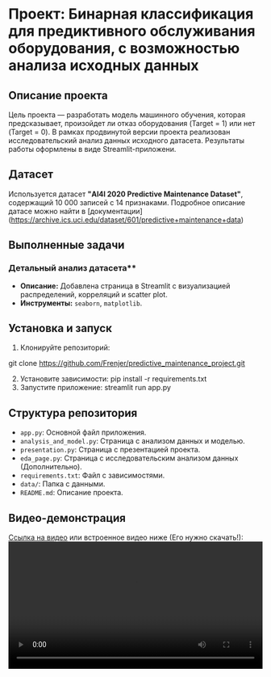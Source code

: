 # Проект: Бинарная классификация для предиктивного обслуживания оборудования, с возможностью анализа исходных данных
## Описание проекта
Цель проекта — разработать модель машинного обучения, которая
предсказывает, произойдет ли отказ оборудования (Target = 1) или нет
(Target = 0). В рамках продвинутой версии проекта реализован исследовательский
анализ данных исходного датасета. Результаты работы оформлены в виде Streamlit-приложени.
## Датасет
Используется датасет **"AI4I 2020 Predictive Maintenance Dataset"**,
содержащий 10 000 записей с 14 признаками. Подробное описание датасе
можно найти в [документации]
(https://archive.ics.uci.edu/dataset/601/predictive+maintenance+data)
## Выполненные задачи
### Детальный анализ датасета**
- **Описание:** Добавлена страница в Streamlit с визуализацией
распределений, корреляций и scatter plot.
- **Инструменты:** `seaborn`, `matplotlib`.
## Установка и запуск
1. Клонируйте репозиторий:

 git clone <https://github.com/Frenjer/predictive_maintenance_project.git>

2. Установите зависимости:
 pip install -r requirements.txt
3. Запустите приложение:
 streamlit run app.py
## Структура репозитория
- `app.py`: Основной файл приложения.
- `analysis_and_model.py`: Страница с анализом данных и моделью.
- `presentation.py`: Страница с презентацией проекта.
- `eda_page.py`: Страница с исследовательским анализом данных (Дополнительно).
- `requirements.txt`: Файл с зависимостями.
- `data/`: Папка с данными.
- `README.md`: Описание проекта.
## Видео-демонстрация
[Ссылка на видео](video/Demo.mp4) или встроенное видео ниже (Его нужно скачать!):
<video src="video/Demo.mp4" controls width="100%"></video>
